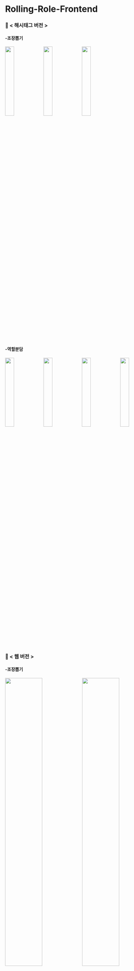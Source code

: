 # Rolling-Role-Frontend <br/>
### 🍰 < 해시태그 버전 >
<div>
  
  #### -조장뽑기
  <img src="https://user-images.githubusercontent.com/47634717/98065685-68f9dd80-1e98-11eb-839d-38104cc40844.png" width="24%"/>
  <img src="https://user-images.githubusercontent.com/47634717/98065690-69927400-1e98-11eb-879e-8541207239f2.png" width="24%"/>
  <img src="https://user-images.githubusercontent.com/47634717/98065691-69927400-1e98-11eb-8117-1f2b1a740109.png" width="24%"/><br/><br/>
  
  #### -역할분담
  <img src="https://user-images.githubusercontent.com/47634717/98065692-6a2b0a80-1e98-11eb-9166-7bea05994e56.png" width="24%"/>
  <img src="https://user-images.githubusercontent.com/47634717/98065694-6a2b0a80-1e98-11eb-9887-dbf825e359e4.png" width="24%"/>
  <img src="https://user-images.githubusercontent.com/47634717/98065696-6ac3a100-1e98-11eb-808d-5eff3fcafd2a.png" width="24%"/>
  <img src="https://user-images.githubusercontent.com/47634717/98065682-68614700-1e98-11eb-8296-b6344fceec9a.png" width="24%"/>
</div>

### 🍰 < 웹 버전 >
<div>
  
  #### -조장뽑기
  <img src="https://user-images.githubusercontent.com/47634717/98064781-7ada8100-1e96-11eb-90ba-2a5684db9516.png" width="49%"/>
  <img src="https://user-images.githubusercontent.com/47634717/98064785-7ca44480-1e96-11eb-8841-bf0e0c2b8d1f.png" width="49%"/>
  <img src="https://user-images.githubusercontent.com/47634717/98064786-7f9f3500-1e96-11eb-9d4d-d93e8c61947b.png" width="49%"/><br/><br/>
  
  #### -역할분담
  <img src="https://user-images.githubusercontent.com/47634717/98064810-8ded5100-1e96-11eb-9421-a79e40741e09.png" width="49%"/>
  <img src="https://user-images.githubusercontent.com/47634717/98064818-934a9b80-1e96-11eb-8668-956b1bfb0214.png" width="49%"/>
  <img src="https://user-images.githubusercontent.com/47634717/98064785-7ca44480-1e96-11eb-8841-bf0e0c2b8d1f.png" width="49%"/>
  <img src="https://user-images.githubusercontent.com/47634717/98064828-9776b900-1e96-11eb-8c84-92ecb5e3135f.png" width="49%"/>
</div>
<hr/>

### 🍰 < 오픈소스 >

### 1. 랜덤 주사위 <br/>
##### [🎲 랜덤 주사위 오픈소스 바로가기](https://codepen.io/danbi-lee/pen/zYvomBb?editors=0110)<br/><br/>

### 2. 투표시스템 <br/>
##### [🙋‍♀️ 투표시스템 오픈소스 바로가기](https://github.com/sekharpasem/VotingSystem)<br/><br/><br/>
<hr/>

### 🍰 < 참고서적 및 URL >

### 1. 참고서적 <br/>
+ ##### 명품 웹 프로그래밍 HTML+CSS3+JavaScript  (황기태 저, 생능 출판) <br/>
+ ##### 성공적인 웹 프로그래밍 PHP와 MySQL (루크 웰링, 로라 톰슨 공저, 심재철 역 저, 정보문화사) <br/><br/>

### 2. URL <br/>
+ ##### 깃 플로우 개념 : https://woowabros.github.io/experience/2017/10/30/baemin-mobile-git-branch-strategy.html <br/>
+ ##### Ip가져오기 : https://booja.blogspot.com/2013/06/ip.html <br/>
+ ##### 백엔드 서버 개념 : https://shlee0882.tistory.com/107 <br/>

